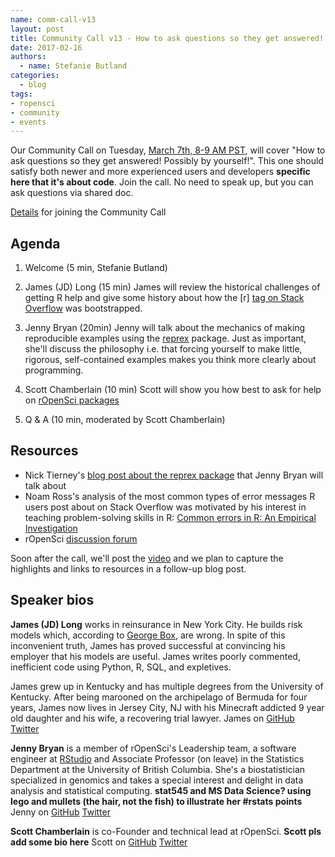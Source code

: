 ```yaml
---
name: comm-call-v13
layout: post
title: Community Call v13 - How to ask questions so they get answered! Possibly by yourself!
date: 2017-02-16
authors:
  - name: Stefanie Butland
categories:
  - blog
tags:
- ropensci
- community
- events
---
```


Our Community Call on Tuesday, [March 7th, 8-9 AM PST](http://everytimezone.com/#2017-3-6,240,cn3), will cover "How to ask questions so they get answered! Possibly by yourself!". This one should satisfy both newer and more experienced users and developers **specific here that it's about code**. Join the call. No need to speak up, but you can ask questions via shared doc.

[Details](https://github.com/ropensci/commcalls/issues/14) for joining the Community Call

Agenda
-----------------------------------------------------------------
1. Welcome (5 min, Stefanie Butland)
2. James (JD) Long (15 min)
    James will review the historical challenges of getting R help and give some history about how the [r] [tag on Stack Overflow](http://stackoverflow.com/questions/tagged/r) was bootstrapped.

3. Jenny Bryan (20min)
    Jenny will talk about the mechanics of making reproducible examples using the [reprex](https://github.com/jennybc/reprex) package. Just as important, she'll discuss the philosophy i.e. that forcing yourself to make little, rigorous, self-contained examples makes you think more clearly about programming.

4. Scott Chamberlain (10 min)
    Scott will show you how best to ask for help on [rOpenSci packages](http://ropensci.org/packages/)

5. Q & A (10 min, moderated by Scott Chamberlain)

Resources
-----------------------------------------------------------------
- Nick Tierney's [blog post about the reprex package](http://www.njtierney.com/r/rbloggers/2017/01/11/reprex-magic/) that Jenny Bryan will talk about
- Noam Ross's analysis of the most common types of error messages R users post about on Stack Overflow was motivated by his interest in teaching problem-solving skills in R: [Common errors in R: An Empirical Investigation](https://github.com/noamross/zero-dependency-problems/blob/master/misc/stack-overflow-common-r-errors.md)
- rOpenSci [discussion forum](https://discuss.ropensci.org/)

Soon after the call, we'll post the [video](https://vimeo.com/ropensci/videos) and we plan to capture the highlights and links to resources in a follow-up blog post.

Speaker bios
-----------------------------------------------------------------
**James (JD) Long** works in reinsurance in New York City. He builds risk models which, according to [George Box](http://www.tandfonline.com/doi/abs/10.1080/01621459.1976.10480949), are wrong. In spite of this inconvenient truth, James has proved successful at convincing his employer that his models are useful. James writes poorly commented, inefficient code using Python, R, SQL, and expletives.

James grew up in Kentucky and has multiple degrees from the University of Kentucky. After being marooned on the archipelago of Bermuda for four years, James now lives in Jersey City, NJ with his Minecraft addicted 9 year old daughter and his wife, a recovering trial lawyer.
James on [GitHub](https://github.com/CerebralMastication) [Twitter](https://twitter.com/CMastication)

**Jenny Bryan** is a member of rOpenSci's Leadership team, a software engineer at [RStudio](https://www.rstudio.com/) and Associate Professor (on leave) in the Statistics Department at the University of British Columbia. She's a biostatistician specialized in genomics and takes a special interest and delight in data analysis and statistical computing. **stat545 and MS Data Science? using lego and mullets (the hair, not the fish) to illustrate her #rstats points**
Jenny on [GitHub](https://github.com/jennybc) [Twitter](https://twitter.com/jennybryan)

**Scott Chamberlain** is co-Founder and technical lead at rOpenSci. **Scott pls add some bio here**
Scott on [GitHub](https://github.com/sckott) [Twitter](https://twitter.com/sckottie)
